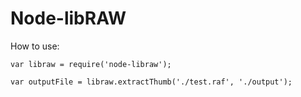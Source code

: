 # Node-libRAW

How to use:

```
var libraw = require('node-libraw');

var outputFile = libraw.extractThumb('./test.raf', './output');
```
